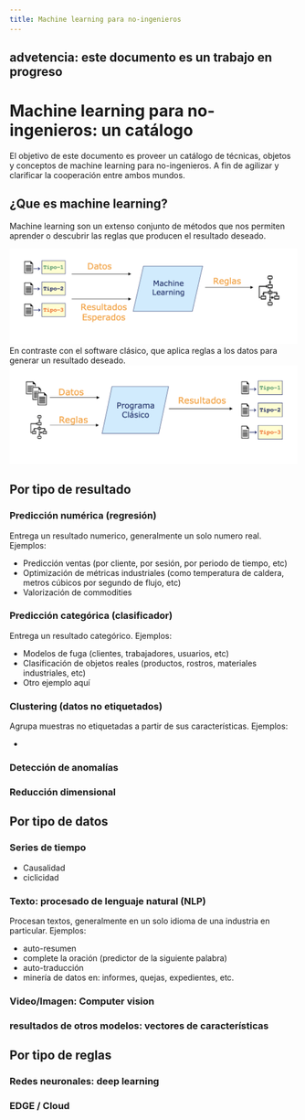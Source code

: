 ```yaml
---
title: Machine learning para no-ingenieros
---
```

## advetencia: este documento es un trabajo en progreso
# Machine learning para no-ingenieros: un catálogo
El objetivo de este documento es proveer un catálogo de técnicas, objetos y conceptos de machine learning para no-ingenieros. A fin de agilizar y clarificar la cooperación entre ambos mundos.

## ¿Que es machine learning?
Machine learning son un extenso conjunto de métodos que nos permiten aprender o descubrir las reglas que producen el resultado deseado.

<img src="img/machine_learning.png">
En contraste con el software clásico, que aplica reglas a los datos para generar un resultado deseado.

<img src="img/classic_software.png">

## Por tipo de resultado
### Predicción numérica (regresión)
Entrega un resultado numerico, generalmente un solo numero real. Ejemplos:

 - Predicción ventas (por cliente, por sesión, por periodo de tiempo, etc)
 - Optimización de métricas industriales (como temperatura de caldera, metros cúbicos por segundo de flujo, etc)
 - Valorización de commodities
 
### Predicción categórica (clasificador)
Entrega un resultado categórico. Ejemplos:
 - Modelos de fuga (clientes, trabajadores, usuarios, etc)
 - Clasificación de objetos reales (productos, rostros, materiales industriales, etc)
 - Otro ejemplo aquí
 
### Clustering (datos no etiquetados)
Agrupa muestras no etiquetadas a partir de sus características. Ejemplos:

 - 
 
### Detección de anomalías

### Reducción dimensional

## Por tipo de datos

### Series de tiempo
 - Causalidad
 - ciclicidad

### Texto: procesado de lenguaje natural (NLP)
Procesan textos, generalmente en un solo idioma de una industria en particular. Ejemplos:
 - auto-resumen
 - complete la oración (predictor de la siguiente palabra)
 - auto-traducción
 - minería de datos en: informes, quejas, expedientes, etc.
 
### Video/Imagen: Computer vision

### resultados de otros modelos: vectores de características

## Por tipo de reglas
### Redes neuronales: deep learning
### EDGE / Cloud

